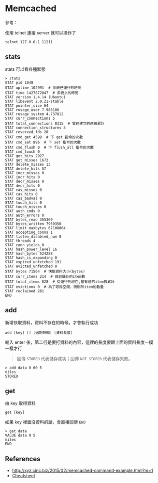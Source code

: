 Memcached
=========

參考：

使用 telnet 連接 server 就可以操作了

    telnet 127.0.0.1 11211

stats
-----

stats 可以看各種狀態

    > stats
    STAT pid 1048
    STAT uptime 102991  # 系統已運行的時間
    STAT time 1427872847  # 系統上的時間
    STAT version 1.4.14 (Ubuntu)
    STAT libevent 2.0.21-stable
    STAT pointer_size 64
    STAT rusage_user 7.986106
    STAT rusage_system 4.737812
    STAT curr_connections 5
    STAT total_connections 8315  # 曾經建立的連線累計
    STAT connection_structures 8
    STAT reserved_fds 20
    STAT cmd_get 4599  # 下 get 指令的次數
    STAT cmd_set 896  # 下 set 指令的次數
    STAT cmd_flush 0  # 下 flush_all 指令的次數
    STAT cmd_touch 0
    STAT get_hits 2927
    STAT get_misses 1672
    STAT delete_misses 13
    STAT delete_hits 57
    STAT incr_misses 0
    STAT incr_hits 0
    STAT decr_misses 0
    STAT decr_hits 0
    STAT cas_misses 0
    STAT cas_hits 0
    STAT cas_badval 0
    STAT touch_hits 0
    STAT touch_misses 0
    STAT auth_cmds 0
    STAT auth_errors 0
    STAT bytes_read 355369
    STAT bytes_written 7959350
    STAT limit_maxbytes 67108864
    STAT accepting_conns 1
    STAT listen_disabled_num 0
    STAT threads 4
    STAT conn_yields 0
    STAT hash_power_level 16
    STAT hash_bytes 524288
    STAT hash_is_expanding 0
    STAT expired_unfetched 191
    STAT evicted_unfetched 0
    STAT bytes 71564  # 快取資料大小(bytes)
    STAT curr_items 214  # 目前儲存的item數
    STAT total_items 828  # 從運行到現在,曾有過的item數累計
    STAT evictions 0  # 為了取得空間，而剔除item的數量
    STAT reclaimed 261
    END

add
---

新增快取資料，資料不存在的時候，才會執行成功

    add [key] [] [過期時間] [資料長度]

輸入 enter 後，第二行是要打資料的內容，這裡的長度要跟上面的資料長度一模一樣才行

> 回傳 `STORED` 代表儲存成功；回傳 `NOT_STORED` 代表儲存失敗。

    > add data 0 60 5
    miles
    STORED

get
---

由 key 取得資料

    get [key]

如果 key 裡面沒資料的話，會直接回傳 `END`

    > get data
    VALUE data 0 5
    miles
    END

References
----------

* http://xyz.cinc.biz/2015/02/memcached-command-example.html?m=1
* [Cheatsheet](http://lzone.de/cheat-sheet/memcached)
